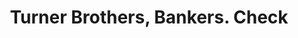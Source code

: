 ---
doi: 10.7916/D8281KPS
date_other: '1870'
date_other_textual: 1870-1879
form: printed ephemera
genre:
- Checks (bank checks)
name:
- Turner Brothers, Bankers
object_in_context_url: https://biggert.cul.columbia.edu/items/view/ave_biggert_01136
subject_hierarchical_geographic:
- New York, New York, United States
subject_name:
- Turner Brothers, Bankers
title: Turner Brothers, Bankers. Check
sort_title: Turner Brothers, Bankers. Check
call_number: ave_biggert_01136
coordinates:
- 40.71277777777778,-74.00583333333333
pid: ave_biggert_01136
identifiers: ave_biggert_01136
thumbnail: https://derivativo-1.library.columbia.edu/iiif/2/ldpd:344791/full/!256,256/0/native.jpg
permalink: /biggert/ave_biggert_01136/
layout: iiif-image-page
---